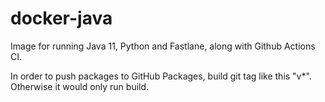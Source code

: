 # docker-java
Image for running Java 11, Python and Fastlane, along with Github Actions CI.


In order to push packages to GitHub Packages, build git tag like this "v*". Otherwise it would only run build.
